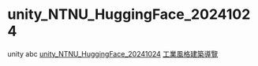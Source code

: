 # unity_NTNU_HuggingFace_20241024
 unity abc
[unity_NTNU_HuggingFace_20241024](https://drive.google.com/drive/folders/1KkeYCaNuQR7fTntAEHXttBVlVjlYb-Fl?usp=drive_link)
[工業風格建築導覽](https://youtu.be/2FxW2lAkWgA?si=TqAn2v71BVhtkcCm)
